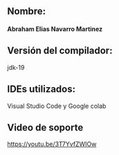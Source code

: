 ## Nombre:
#### Abraham Elias Navarro Martinez
## Versión del compilador: 
jdk-19
## IDEs utilizados:
Visual Studio Code y Google colab
## Video de soporte
https://youtu.be/3T7YvfZWIOw
